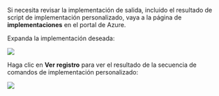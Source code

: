 Si necesita revisar la implementación de salida, incluido el resultado de script de implementación personalizado, vaya a la página de **implementaciones** en el portal de Azure.

Expanda la implementación deseada:

![](./media/web-sites-python-troubleshoot-deployment/portal-deployment-history.png)

Haga clic en **Ver registro** para ver el resultado de la secuencia de comandos de implementación personalizado:

![](./media/web-sites-python-troubleshoot-deployment/portal-deployment-log.png)
